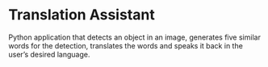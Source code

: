 # Translation Assistant
 Python application that detects an object in an image, generates five similar words for the detection, translates the words and speaks it back in the user’s desired language.
